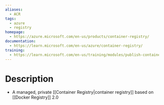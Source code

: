 ```yaml
---
aliases:
  - ACR
tags:
  - azure
  - registry
homepage:
  - https://azure.microsoft.com/en-us/products/container-registry/
documentation:
  - https://learn.microsoft.com/en-us/azure/container-registry/
training:
  - https://learn.microsoft.com/en-us/training/modules/publish-container-image-to-azure-container-registry/
---
```

# Description
- A managed, private [[Container Registry|container registry]] based on [[Docker Registry]] 2.0